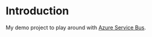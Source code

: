 # Introduction
My demo project to play around with [Azure Service Bus](https://azure.microsoft.com/en-us/services/service-bus/).

